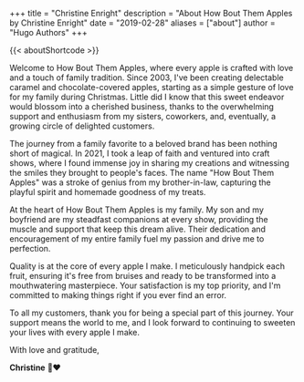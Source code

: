+++
title = "Christine Enright"
description = "About How Bout Them Apples by Christine Enright"
date = "2019-02-28"
aliases = ["about"]
author = "Hugo Authors"
+++

{{< aboutShortcode >}}

Welcome to How Bout Them Apples, where every apple is crafted with love and a touch of family tradition. Since 2003, I've been creating delectable caramel and chocolate-covered apples, starting as a simple gesture of love for my family during Christmas. Little did I know that this sweet endeavor would blossom into a cherished business, thanks to the overwhelming support and enthusiasm from my sisters, coworkers, and, eventually, a growing circle of delighted customers.

The journey from a family favorite to a beloved brand has been nothing short of magical. In 2021, I took a leap of faith and ventured into craft shows, where I found immense joy in sharing my creations and witnessing the smiles they brought to people's faces. The name "How Bout Them Apples" was a stroke of genius from my brother-in-law, capturing the playful spirit and homemade goodness of my treats.

At the heart of How Bout Them Apples is my family. My son and my boyfriend are my steadfast companions at every show, providing the muscle and support that keep this dream alive. Their dedication and encouragement of my entire family fuel my passion and drive me to perfection.

Quality is at the core of every apple I make. I meticulously handpick each fruit, ensuring it's free from bruises and ready to be transformed into a mouthwatering masterpiece. Your satisfaction is my top priority, and I'm committed to making things right if you ever find an error.

To all my customers, thank you for being a special part of this journey. Your support means the world to me, and I look forward to continuing to sweeten your lives with every apple I make.

With love and gratitude,

**Christine** 🍎❤️